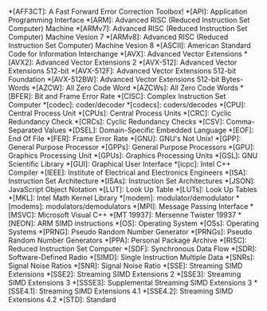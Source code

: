 *[AFF3CT]: A Fast Forward Error Correction Toolbox!
*[API]: Application Programming Interface
*[ARM]: Advanced RISC (Reduced Instruction Set Computer) Machine
*[ARMv7]: Advanced RISC (Reduced Instruction Set Computer) Machine Vesion 7
*[ARMv8]: Advanced RISC (Reduced Instruction Set Computer) Machine Vesion 8
*[ASCII]: American Standard Code for Information Interchange
*[AVX]: Advanced Vector Extensions
*[AVX2]: Advanced Vector Extensions 2
*[AVX-512]: Advanced Vector Extensions 512-bit
*[AVX-512F]: Advanced Vector Extensions 512-bit Foundation
*[AVX-512BW]: Advanced Vector Extensions 512-bit Bytes-Words
*[AZCW]: All Zero Code Word
*[AZCWs]: All Zero Code Words
*[BFER]: Bit and Frame Error Rate
*[CISC]: Complex Instruction Set Computer
*[codec]: coder/decoder
*[codecs]: coders/decodes
*[CPU]: Central Process Unit
*[CPUs]: Central Process Units
*[CRC]: Cyclic Redundancy Check
*[CRCs]: Cyclic Redundancy Checks
*[CSV]: Comma-Separated Values
*[DSEL]: Domain-Specific Embedded Language
*[EOF]: End Of File
*[FER]: Frame Error Rate
*[GNU]: GNU's Not Unix!
*[GPP]: General Purpose Processor
*[GPPs]: General Purpose Processors
*[GPU]: Graphics Processing Unit
*[GPUs]: Graphics Processing Units
*[GSL]: GNU Scientific Library
*[GUI]: Graphical User Interface
*[icpc]: Intel C++ Compiler
*[IEEE]: Institute of Electrical and Electronics Engineers
*[ISA]: Instruction Set Architecture
*[ISAs]: Instruction Set Architectures
*[JSON]: JavaScript Object Notation
*[LUT]: Look Up Table
*[LUTs]: Look Up Tables
*[MKL]: Intel Math Kernel Library
*[modem]: modulator/demodulator
*[modems]: modulators/demodulators
*[MPI]: Message Passing Interface
*[MSVC]: Microsoft Visual C++
*[MT 19937]: Mersenne Twister 19937
*[NEON]: ARM SIMD instructions
*[OS]: Operating System
*[OSs]: Operating Systems
*[PRNG]: Pseudo Random Number Generator
*[PRNGs]: Pseudo Random Number Generators
*[PPA]: Personal Package Archive
*[RISC]: Reduced Instruction Set Computer
*[SDF]: Synchronous Data Flow
*[SDR]: Software-Defined Radio
*[SIMD]: Single Instruction Multiple Data
*[SNRs]: Signal Noise Ratios
*[SNR]: Signal Noise Ratio
*[SSE]: Streaming SIMD Extensions
*[SSE2]: Streaming SIMD Extensions 2
*[SSE3]: Streaming SIMD Extensions 3
*[SSSE3]: Supplemental Streaming SIMD Extensions 3
*[SSE4.1]: Streaming SIMD Extensions 4.1
*[SSE4.2]: Streaming SIMD Extensions 4.2
*[STD]: Standard

